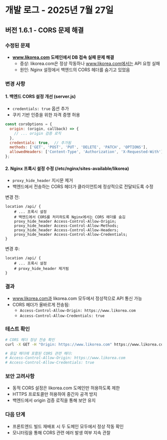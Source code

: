 # 개발 로그 - 2025년 7월 27일

## 버전 1.6.1 - CORS 문제 해결

### 수정된 문제
- **www.likorea.com 도메인에서 DB 접속 실패 문제 해결**
  - 증상: likorea.com은 정상 작동하나 www.likorea.com에서는 API 요청 실패
  - 원인: Nginx 설정에서 백엔드의 CORS 헤더를 숨기고 있었음

### 변경 사항

#### 1. 백엔드 CORS 설정 개선 (server.js)
- `credentials: true` 옵션 추가
- 쿠키 기반 인증을 위한 자격 증명 허용

```javascript
const corsOptions = {
  origin: (origin, callback) => {
    // ... origin 검증 로직
  },
  credentials: true,  // 추가됨
  methods: ['GET', 'POST', 'PUT', 'DELETE', 'PATCH', 'OPTIONS'],
  allowedHeaders: ['Content-Type', 'Authorization', 'X-Requested-With'],
};
```

#### 2. Nginx 프록시 설정 수정 (/etc/nginx/sites-available/likorea)
- `proxy_hide_header` 지시문 제거
- 백엔드에서 전송하는 CORS 헤더가 클라이언트에 정상적으로 전달되도록 수정

변경 전:
```nginx
location /api/ {
    # ... 프록시 설정
    # 백엔드에서 CORS를 처리하도록 Nginx에서는 CORS 헤더를 숨김
    proxy_hide_header Access-Control-Allow-Origin;
    proxy_hide_header Access-Control-Allow-Methods;
    proxy_hide_header Access-Control-Allow-Headers;
    proxy_hide_header Access-Control-Allow-Credentials;
}
```

변경 후:
```nginx
location /api/ {
    # ... 프록시 설정
    # proxy_hide_header 제거됨
}
```

### 결과
- www.likorea.com과 likorea.com 모두에서 정상적으로 API 통신 가능
- CORS 헤더가 올바르게 전송됨:
  - `Access-Control-Allow-Origin: https://www.likorea.com`
  - `Access-Control-Allow-Credentials: true`

### 테스트 확인
```bash
# CORS 헤더 정상 전송 확인
curl -X GET -H "Origin: https://www.likorea.com" https://www.likorea.com/api/boards -I

# 응답 헤더에 포함된 CORS 관련 헤더:
# Access-Control-Allow-Origin: https://www.likorea.com
# Access-Control-Allow-Credentials: true
```

### 보안 고려사항
- 동적 CORS 설정은 likorea.com 도메인만 허용하도록 제한
- HTTPS 프로토콜만 허용하여 중간자 공격 방지
- 백엔드에서 origin 검증 로직을 통해 보안 유지

### 다음 단계
- 프론트엔드 빌드 재배포 시 두 도메인 모두에서 정상 작동 확인
- 모니터링을 통해 CORS 관련 에러 발생 여부 지속 관찰